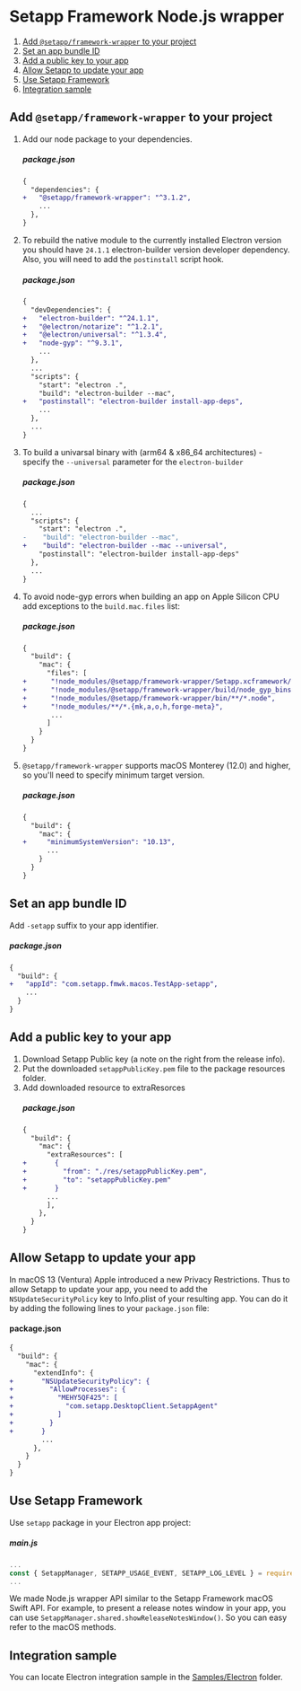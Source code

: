# Setapp Framework Node.js wrapper

1. [Add `@setapp/framework-wrapper` to your project](#add-setappframework-wrapper-to-your-project)
1. [Set an app bundle ID](#set-an-app-bundle-id)
1. [Add a public key to your app](#add-a-public-key-to-your-app)
1. [Allow Setapp to update your app](#allow-setapp-to-update-your-app)
1. [Use Setapp Framework](#use-setapp-framework)
1. [Integration sample](#integration-sample)

## Add `@setapp/framework-wrapper` to your project

1. Add our node package to your dependencies.
    ##### package.json
    ```diff
    {
      "dependencies": {
    +   "@setapp/framework-wrapper": "^3.1.2",
        ...
      },
    }
    ```

1. To rebuild the native module to the currently installed Electron version you should have `24.1.1` electron-builder version developer dependency. Also, you will need to add the `postinstall` script hook.
    ##### package.json
    ```diff
    {
      "devDependencies": {
    +   "electron-builder": "^24.1.1",
    +   "@electron/notarize": "^1.2.1",
    +   "@electron/universal": "^1.3.4",
    +   "node-gyp": "^9.3.1",
        ...
      },
      ...
      "scripts": {
        "start": "electron .",
        "build": "electron-builder --mac",
    +   "postinstall": "electron-builder install-app-deps",
        ...
      },
      ...
    }
    ```

1. To build a univarsal binary with (arm64 & x86_64 architectures) - specify the `--universal` parameter for the `electron-builder`
    ##### package.json
    ```diff
    {
      ...
      "scripts": {
        "start": "electron .",
    -    "build": "electron-builder --mac",
    +    "build": "electron-builder --mac --universal",
        "postinstall": "electron-builder install-app-deps"
      },
      ...
    }
    ```

1. To avoid node-gyp errors when building an app on Apple Silicon CPU add exceptions to the `build.mac.files` list:
    ##### package.json
    ```diff
    {
      "build": {
        "mac": {
          "files": [
    +      "!node_modules/@setapp/framework-wrapper/Setapp.xcframework/**/*.*",
    +      "!node_modules/@setapp/framework-wrapper/build/node_gyp_bins/python3",
    +      "!node_modules/@setapp/framework-wrapper/bin/**/*.node",
    +      "!node_modules/**/*.{mk,a,o,h,forge-meta}",
           ...
          ]
        }
      }
    }
    ```

1. `@setapp/framework-wrapper` supports macOS Monterey (12.0) and higher, so you'll need to specify minimum target version.
    ##### package.json
    ```diff
    {
      "build": {
        "mac": {
    +     "minimumSystemVersion": "10.13",
          ...
        }
      }
    }
    ```

## Set an app bundle ID

Add `-setapp` suffix to your app identifier.
  ##### package.json
  ```diff
  {
    "build": {
  +   "appId": "com.setapp.fmwk.macos.TestApp-setapp",
      ...
    }
  }
  ```

## Add a public key to your app

1. Download Setapp Public key (a note on the right from the release info).
1. Put the downloaded `setappPublicKey.pem` file to the package resources folder.
1. Add downloaded resource to extraResorces
    ##### package.json
    ```diff
    {
      "build": {
        "mac": {
          "extraResources": [
   +       {
   +         "from": "./res/setappPublicKey.pem",
   +         "to": "setappPublicKey.pem"
   +       }
          ...
          ],
        },
      }
    }
    ```

## Allow Setapp to update your app

In macOS 13 (Ventura) Apple introduced a new Privacy Restrictions. Thus to allow Setapp to update your app, you need to add the `NSUpdateSecurityPolicy` key to Info.plist of your resulting app. You can do it by adding the following lines to your `package.json` file:
  #### package.json
  ```diff
  {
    "build": {
      "mac": {
        "extendInfo": {
  +       "NSUpdateSecurityPolicy": {
  +         "AllowProcesses": {
  +           "MEHY5QF425": [
  +             "com.setapp.DesktopClient.SetappAgent"
  +           ]
  +         }
  +       }
          ...
        },
      }
    }
  }
  ```

## Use Setapp Framework

Use `setapp` package in your Electron app project:
  ##### main.js
  ```js
  ...
  const { SetappManager, SETAPP_USAGE_EVENT, SETAPP_LOG_LEVEL } = require('@setapp/framework-wrapper');
  ...
  ```

We made Node.js wrapper API similar to the Setapp Framework macOS Swift API.
For example, to present a release notes window in your app, you can use `SetappManager.shared.showReleaseNotesWindow()`. So you can easy refer to the macOS methods.


## Integration sample

You can locate Electron integration sample in the [Samples/Electron](./../Samples/Electron) folder.
